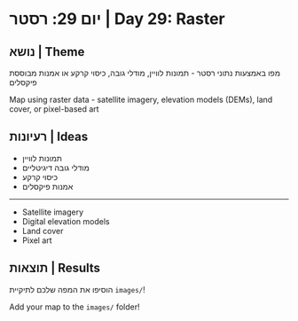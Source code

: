 # יום 29: רסטר | Day 29: Raster

## נושא | Theme
מפו באמצעות נתוני רסטר - תמונות לוויין, מודלי גובה, כיסוי קרקע או אמנות מבוססת פיקסלים

Map using raster data - satellite imagery, elevation models (DEMs), land cover, or pixel-based art

## רעיונות | Ideas
- תמונות לוויין
- מודלי גובה דיגיטליים
- כיסוי קרקע
- אמנות פיקסלים

---

- Satellite imagery
- Digital elevation models
- Land cover
- Pixel art

## תוצאות | Results
הוסיפו את המפה שלכם לתיקיית `images/`!

Add your map to the `images/` folder!
